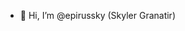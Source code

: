 - 👋 Hi, I’m @epirussky (Skyler Granatir)


<!---
epirussky/epirussky is a ✨ special ✨ repository because its `README.md` (this file) appears on your GitHub profile.
You can click the Preview link to take a look at your changes.
--->
